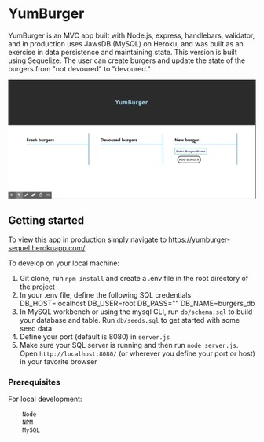 # YumBurger

YumBurger is an MVC app built with Node.js, express, handlebars, validator, and in production uses JawsDB (MySQL) on Heroku, and was built as an exercise in data persistence and maintaining state. This version is built using Sequelize. The user can create burgers and update the state of the burgers from "not devoured" to "devoured." 

![](burger.gif)

## Getting started

To view this app in production simply navigate to https://yumburger-sequel.herokuapp.com/

To develop on your local machine:

1) Git clone, run `npm install` and create a .env file in the root directory of the project
2) In your .env file, define the following SQL credentials:
    DB_HOST=localhost
    DB_USER=root
    DB_PASS=""
    DB_NAME=burgers_db
3) In MySQL workbench or using the mysql CLI, run `db/schema.sql` to build your database and table. Run `db/seeds.sql` to get started with some seed data
4) Define your port (default is 8080) in `server.js`
5) Make sure your SQL server is running and then run `node server.js`. Open `http://localhost:8080/` (or wherever you define your port or host) in your favorite browser

### Prerequisites

For local development: 
```
    Node
    NPM
    MySQL 
```
